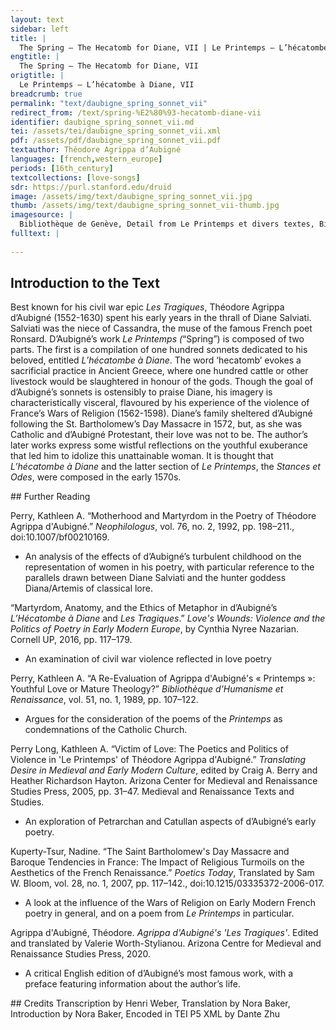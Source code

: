 ```yaml
---
layout: text
sidebar: left
title: |
  The Spring – The Hecatomb for Diane, VII | Le Printemps – L’hécatombe à Diane, VII
engtitle: |
  The Spring – The Hecatomb for Diane, VII
origtitle: |
  Le Printemps – L’hécatombe à Diane, VII
breadcrumb: true
permalink: "text/daubigne_spring_sonnet_vii"
redirect_from: /text/spring-%E2%80%93-hecatomb-diane-vii
identifier: daubigne_spring_sonnet_vii.md
tei: /assets/tei/daubigne_spring_sonnet_vii.xml
pdf: /assets/pdf/daubigne_spring_sonnet_vii.pdf
textauthor: Théodore Agrippa d’Aubigné
languages: [french,western_europe]
periods: [16th_century]
textcollections: [love-songs]
sdr: https://purl.stanford.edu/druid 
image: /assets/img/text/daubigne_spring_sonnet_vii.jpg
thumb: /assets/img/text/daubigne_spring_sonnet_vii-thumb.jpg
imagesource: |
  Bibliothèque de Genève, Detail from Le Printemps et divers textes, Bibliothèque de Genève, Archives Tronchin 157
fulltext: |
  
--- 
```

## Introduction to the Text 
<p>Best known for his civil war epic <i>Les Tragiques</i>, Théodore Agrippa d’Aubigné (1552-1630) spent his early years in the thrall of Diane Salviati. Salviati was the niece of Cassandra, the muse of the famous French poet Ronsard. D’Aubigné’s work <i>Le Printemps (</i>“Spring”)<i> </i>is composed of two parts. The first is a compilation of one hundred sonnets dedicated to his beloved, entitled <i>L’hécatombe à Diane</i>. The word ‘hecatomb’ evokes a sacrificial practice in Ancient Greece, where one hundred cattle or other livestock would be slaughtered in honour of the gods. Though the goal of d’Aubigné’s sonnets is ostensibly to praise Diane, his imagery is characteristically visceral, flavoured by his experience of the violence of France’s Wars of Religion (1562-1598). Diane’s family sheltered d’Aubigné following the St. Bartholomew’s Day Massacre in 1572, but, as she was Catholic and d’Aubigné Protestant, their love was not to be. The author’s later works express some wistful reflections on the youthful exuberance that led him to idolize this unattainable woman. It is thought that <i>L’hécatombe à Diane</i> and the latter section of <i>Le Printemps</i>, the <i>Stances et Odes</i>, were composed in the early 1570s.</p>
## Further Reading 
<p>Perry, Kathleen A. “Motherhood and Martyrdom in the Poetry of Théodore Agrippa d'Aubigné.” <i>Neophilologus</i>, vol. 76, no. 2, 1992, pp. 198–211., doi:10.1007/bf00210169.</p> <ul> <li>An analysis of the effects of d’Aubigné’s turbulent childhood on the representation of women in his poetry, with particular reference to the parallels drawn between Diane Salviati and the hunter goddess Diana/Artemis of classical lore.</li> </ul> <p>“Martyrdom, Anatomy, and the Ethics of Metaphor in d’Aubigné’s <i>L’Hécatombe à Diane</i> and <i>Les Tragiques</i>.” <i>Love's Wounds: Violence and the Politics of Poetry in Early Modern Europe</i>, by Cynthia Nyree Nazarian. Cornell UP, 2016, pp. 117–179.</p> <ul> <li>An examination of civil war violence reflected in love poetry</li> </ul> <p>Perry, Kathleen A. “A Re-Evaluation of Agrippa d'Aubigné's « Printemps »: Youthful Love or Mature Theology?” <i>Bibliothèque d'Humanisme et Renaissance</i>, vol. 51, no. 1, 1989, pp. 107–122.</p> <ul> <li>Argues for the consideration of the poems of the <i>Printemps</i> as condemnations of the Catholic Church.</li> </ul> <p>Perry Long, Kathleen A. “Victim of Love: The Poetics and Politics of Violence in 'Le Printemps' of Théodore Agrippa d'Aubigné.” <i>Translating Desire in Medieval and Early Modern Culture</i>, edited by Craig A. Berry and Heather Richardson Hayton. Arizona Center for Medieval and Renaissance Studies Press, 2005, pp. 31–47. Medieval and Renaissance Texts and Studies.</p> <ul> <li>An exploration of Petrarchan and Catullan aspects of d’Aubigné’s early poetry.</li> </ul> <p>Kuperty-Tsur, Nadine. “The Saint Bartholomew's Day Massacre and Baroque Tendencies in France: The Impact of Religious Turmoils on the Aesthetics of the French Renaissance.” <i>Poetics Today</i>, Translated by Sam W. Bloom, vol. 28, no. 1, 2007, pp. 117–142., doi:10.1215/03335372-2006-017.</p> <ul> <li>A look at the influence of the Wars of Religion on Early Modern French poetry in general, and on a poem from <i>Le Printemps </i>in particular.</li> </ul> <p>Agrippa d'Aubigné, Théodore. <i>Agrippa d'Aubigné's 'Les Tragiques'</i>. Edited and translated by Valerie Worth-Stylianou. Arizona Centre for Medieval and Renaissance Studies Press, 2020.</p> <ul> <li>A critical English edition of d’Aubigné’s most famous work, with a preface featuring information about the author’s life.</li> </ul>
## Credits
Transcription by Henri Weber, Translation by Nora Baker, Introduction by Nora Baker, Encoded in TEI P5 XML by Dante Zhu
